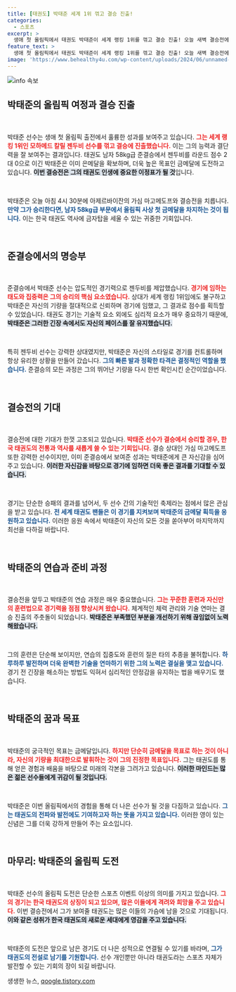 ```yaml
---
title: [태권도] 박태준 세계 1위 꺾고 결승 진출!
categories:
  - 스포츠
excerpt: >
  생애 첫 올림픽에서 태권도 박태준이 세계 랭킹 1위를 꺾고 결승 진출! 오늘 새벽 결승전에서 금메달 획득의 기회를 노린다. 58kg급 역사에 새로운 전환점을 찍을 수 있을까?
feature_text: >
  생애 첫 올림픽에서 태권도 박태준이 세계 랭킹 1위를 꺾고 결승 진출! 오늘 새벽 결승전에서 금메달 획득의 기회를 노린다. 58kg급 역사에 새로운 전환점을 찍을 수 있을까?
image: 'https://www.behealthy4u.com/wp-content/uploads/2024/06/unnamed-file.png'
---
```


<p><img src="https://www.behealthy4u.com/wp-content/uploads/2024/06/unnamed-file.png" alt="info 속보" /></p>

<h2 data-ke-size="size26">박태준의 올림픽 여정과 결승 진출</h2>

<p data-ke-size="size16">&nbsp;</p>

<p>박태준 선수는 생애 첫 올림픽 출전에서 훌륭한 성과를 보여주고 있습니다. <b><span style="color: #ee2323;">그는 세계 랭킹 1위인 모하메드 칼릴 젠두비 선수를 꺾고 결승에 진출했습니다.</span></b> 이는 그의 능력과 결단력을 잘 보여주는 결과입니다. 태권도 남자 58kg급 준결승에서 젠두비를 라운드 점수 2대 0으로 이긴 박태준은 이미 은메달을 확보하며, 더욱 높은 목표인 금메달에 도전하고 있습니다. <b><span style="background-color: #21538527;">이번 결승전은 그의 태권도 인생에 중요한 이정표가 될 것</span></b>입니다.</p>

<p data-ke-size="size16">&nbsp;</p>

<p>박태준은 오늘 아침 4시 30분에 아제르바이잔의 가심 마고메도프와 결승전을 치릅니다. <b><span style="color: #1a5490;">만약 그가 승리한다면, 남자 58kg급 부문에서 올림픽 사상 첫 금메달을 차지하는 것이 됩니다.</span></b> 이는 한국 태권도 역사에 금자탑을 세울 수 있는 귀중한 기회입니다.</p>

<p data-ke-size="size16">&nbsp;</p>

<h2 data-ke-size="size26">준결승에서의 명승부</h2>

<p data-ke-size="size16">&nbsp;</p>

<p>준결승에서 박태준 선수는 압도적인 경기력으로 젠두비를 제압했습니다. <b><span style="color: #ee2323;">경기에 임하는 태도와 집중력은 그의 승리의 핵심 요소였습니다.</span></b> 상대가 세계 랭킹 1위임에도 불구하고 박태준은 자신의 기량을 절대적으로 신뢰하며 경기에 임했고, 그 결과로 점수를 획득할 수 있었습니다. 태권도 경기는 기술적 요소 외에도 심리적 요소가 매우 중요하기 때문에, <b><span style="background-color: #21538527;">박태준은 그러한 긴장 속에서도 자신의 페이스를 잘 유지했습니다.</span></b></p>

<p data-ke-size="size16">&nbsp;</p>

<p>특히 젠두비 선수는 강력한 상대였지만, 박태준은 자신의 스타일로 경기를 컨트롤하며 항상 유리한 상황을 만들어 갔습니다. <b><span style="color: #1a5490;">그의 빠른 발과 정확한 타격은 결정적인 역할을 했습니다.</span></b> 준결승의 모든 과정은 그의 뛰어난 기량을 다시 한번 확인시킨 순간이었습니다.</p>

<p data-ke-size="size16">&nbsp;</p>

<h2 data-ke-size="size26">결승전의 기대</h2>

<p data-ke-size="size16">&nbsp;</p>

<p>결승전에 대한 기대가 한껏 고조되고 있습니다. <b><span style="color: #ee2323;">박태준 선수가 결승에서 승리할 경우, 한국 태권도의 전통과 역사를 새롭게 쓸 수 있는 기회입니다.</span></b> 결승 상대인 가심 마고메도프 또한 강력한 선수이지만, 이미 준결승에서 보여준 성과는 박태준에게 큰 자신감을 심어주고 있습니다. <b><span style="background-color: #21538527;">이러한 자신감을 바탕으로 경기에 임하면 더욱 좋은 결과를 기대할 수 있습니다.</span></b></p>

<p data-ke-size="size16">&nbsp;</p>

<p>경기는 단순한 승패의 결과를 넘어서, 두 선수 간의 기술적인 축제라는 점에서 많은 관심을 받고 있습니다. <b><span style="color: #1a5490;">전 세계 태권도 팬들은 이 경기를 지켜보며 박태준의 금메달 획득을 응원하고 있습니다.</span></b> 이러한 응원 속에서 박태준이 자신의 모든 것을 쏟아부어 마지막까지 최선을 다하길 바랍니다.</p>

<p data-ke-size="size16">&nbsp;</p>

<h2 data-ke-size="size26">박태준의 연습과 준비 과정</h2>

<p data-ke-size="size16">&nbsp;</p>

<p>결승전을 앞두고 박태준의 연습 과정은 매우 중요했습니다. <b><span style="color: #ee2323;">그는 꾸준한 훈련과 자신만의 훈련법으로 경기력을 점점 향상시켜 왔습니다.</span></b> 체계적인 체력 관리와 기술 연마는 결승 진출의 주춧돌이 되었습니다. <b><span style="background-color: #21538527;">박태준은 부족했던 부분을 개선하기 위해 끊임없이 노력해왔습니다.</span></b></p>

<p data-ke-size="size16">&nbsp;</p>

<p>그의 훈련은 단순해 보이지만, 연습의 집중도와 훈련의 질은 타의 추종을 불허합니다. <b><span style="color: #1a5490;">하루하루 발전하며 더욱 완벽한 기술을 연마하기 위한 그의 노력은 결실을 맺고 있습니다.</span></b> 경기 전 긴장을 해소하는 방법도 익혀서 심리적인 안정감을 유지하는 법을 배우기도 했습니다. </p>

<p data-ke-size="size16">&nbsp;</p>

<h2 data-ke-size="size26">박태준의 꿈과 목표</h2>

<p data-ke-size="size16">&nbsp;</p>

<p>박태준의 궁극적인 목표는 금메달입니다. <b><span style="color: #ee2323;">하지만 단순히 금메달을 목표로 하는 것이 아니라, 자신의 기량을 최대한으로 발휘하는 것이 그의 진정한 목표입니다.</span></b> 그는 태권도를 통해 얻은 경험과 배움을 바탕으로 미래의 각본을 그려가고 있습니다. <b><span style="background-color: #21538527;">이러한 마인드는 많은 젊은 선수들에게 귀감이 될 것입니다.</span></b></p>

<p data-ke-size="size16">&nbsp;</p>

<p>박태준은 이번 올림픽에서의 경험을 통해 더 나은 선수가 될 것을 다짐하고 있습니다. <b><span style="color: #1a5490;">그는 태권도의 전파와 발전에도 기여하고자 하는 뜻을 가지고 있습니다.</span></b> 이러한 영이 있는 신념은 그를 더욱 강하게 만들어 주는 요소입니다.</p>

<p data-ke-size="size16">&nbsp;</p>

<h2 data-ke-size="size26">마무리: 박태준의 올림픽 도전</h2>

<p data-ke-size="size16">&nbsp;</p>

<p>박태준 선수의 올림픽 도전은 단순한 스포츠 이벤트 이상의 의미를 가지고 있습니다. <b><span style="color: #ee2323;">그의 경기는 한국 태권도의 상징이 되고 있으며, 많은 이들에게 격려와 희망을 주고 있습니다.</span></b> 이번 결승전에서 그가 보여줄 태권도는 많은 이들의 가슴에 남을 것으로 기대됩니다. <b><span style="background-color: #21538527;">이와 같은 성취가 한국 태권도의 새로운 세대에게 영감을 주고 있습니다.</span></b></p>

<p data-ke-size="size16">&nbsp;</p>

<p>박태준의 도전은 앞으로 남은 경기도 더 나은 성적으로 연결될 수 있기를 바라며, <b><span style="color: #1a5490;">그가 태권도의 전설로 남기를 기원합니다.</span></b> 선수 개인뿐만 아니라 태권도라는 스포츠 자체가 발전할 수 있는 기회의 장이 되길 바랍니다.</p>
생생한 뉴스, <a href="https://qoogle.tistory.com" rel="dofollow">qoogle.tistory.com</a>


